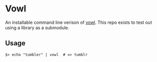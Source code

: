 # Vowl

An installable command line verison of [vowl](https://github.com/declan/vowl). This repo exists to test out using a library as a submodule.


## Usage

    $> echo "tumbler" | vowl  # => tumblr
